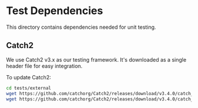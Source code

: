 # Test Dependencies

This directory contains dependencies needed for unit testing.

## Catch2

We use Catch2 v3.x as our testing framework. It's downloaded as a single header file for easy integration.

To update Catch2:
```bash
cd tests/external
wget https://github.com/catchorg/Catch2/releases/download/v3.4.0/catch_amalgamated.hpp
wget https://github.com/catchorg/Catch2/releases/download/v3.4.0/catch_amalgamated.cpp
```

